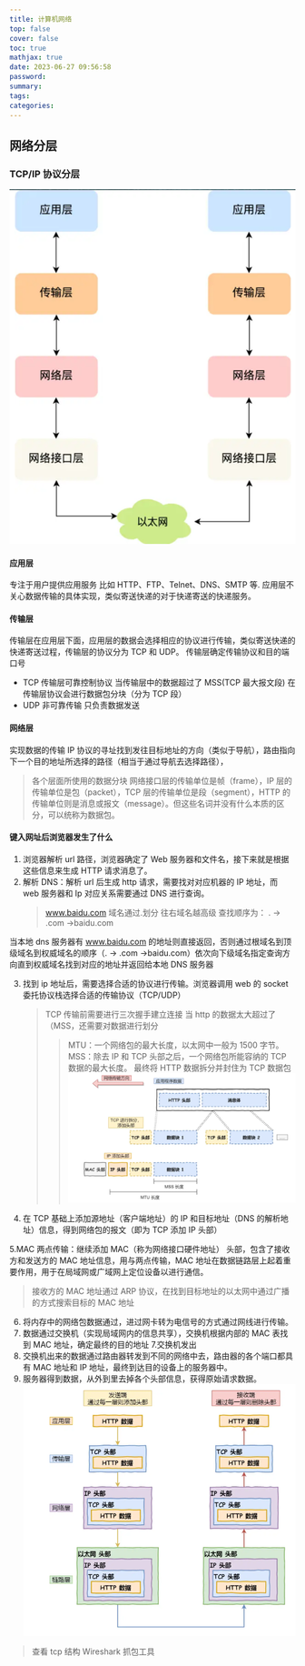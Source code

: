 ```yaml
---
title: 计算机网络
top: false
cover: false
toc: true
mathjax: true
date: 2023-06-27 09:56:58
password:
summary:
tags:
categories:
---
```


## 网络分层

### TCP/IP 协议分层

![asset_img](计算机网络/2023-06-27-10-59-20.png)

#### 应用层

专注于用户提供应用服务 比如 HTTP、FTP、Telnet、DNS、SMTP 等.
应用层不关心数据传输的具体实现，类似寄送快递的对于快递寄送的快递服务。

#### 传输层

传输层在应用层下面，应用层的数据会选择相应的协议进行传输，类似寄送快递的快递寄送过程，传输层的协议分为 TCP 和 UDP。
传输层确定传输协议和目的端口号

- TCP 传输层可靠控制协议 当传输层中的数据超过了 MSS(TCP 最大报文段) 在传输层协议会进行数据包分块（分为 TCP 段）
- UDP 非可靠传输 只负责数据发送

#### 网络层

实现数据的传输
IP 协议的寻址找到发往目标地址的方向（类似于导航），路由指向下一个目的地址所选择的路径（相当于通过导航去选择路径），

> 各个层面所使用的数据分块
> 网络接口层的传输单位是帧（frame），IP 层的传输单位是包（packet），TCP 层的传输单位是段（segment），HTTP 的传输单位则是消息或报文（message）。但这些名词并没有什么本质的区分，可以统称为数据包。

#### 键入网址后浏览器发生了什么

1. 浏览器解析 url 路径，浏览器确定了 Web 服务器和文件名，接下来就是根据这些信息来生成 HTTP 请求消息了。
2. 解析 DNS：解析 url 后生成 http 请求，需要找对对应机器的 IP 地址，而 web 服务器和 Ip 对应关系需要通过 DNS 进行查询。
   > www.baidu.com 域名通过.划分 往右域名越高级 查找顺序为： . -> .com ->baidu.com

当本地 dns 服务器有 www.baidu.com 的地址则直接返回，否则通过根域名到顶级域名到权威域名的顺序（. -> .com ->baidu.com）依次向下级域名指定查询方向直到权威域名找到对应的地址并返回给本地 DNS 服务器

3. 找到 ip 地址后，需要选择合适的协议进行传输。浏览器调用 web 的 socket 委托协议栈选择合适的传输协议（TCP/UDP）

   > TCP 传输前需要进行三次握手建立连接
   > 当 http 的数据太大超过了（MSS，还需要对数据进行划分
   >
   > > MTU：一个网络包的最大长度，以太网中一般为 1500 字节。
   > > MSS：除去 IP 和 TCP 头部之后，一个网络包所能容纳的 TCP 数据的最大长度。
   > > 最终将 HTTP 数据拆分并封住为 TCP 数据包
   > > ![asset_img](计算机网络/2023-06-27-15-07-10.png)

4. 在 TCP 基础上添加源地址（客户端地址）的 IP 和目标地址（DNS 的解析地址）信息，得到网络包的报文（即为 TCP 添加 IP 头部）

5.MAC 两点传输：继续添加 MAC（称为网络接口硬件地址） 头部，包含了接收方和发送方的 MAC 地址信息，用与两点传输，MAC 地址在数据链路层上起着重要作用，用于在局域网或广域网上定位设备以进行通信。

> 接收方的 MAC 地址通过 ARP 协议，在找到目标地址的以太网中通过广播的方式搜索目标的 MAC 地址

6. 将内存中的网络包数据通过，进过网卡转为电信号的方式通过网线进行传输。
7. 数据通过交换机（实现局域网内的信息共享），交换机根据内部的 MAC 表找到 MAC 地址，确定最终的目的地址 7.交换机发出
8. 交换机出来的数据通过路由器转发到不同的网络中去，路由器的各个端口都具有 MAC 地址和 IP 地址，最终到达目的设备上的服务器中。
9. 服务器得到数据，从外到里去掉各个头部信息，获得原始请求数据。
   ![asset_img](计算机网络/2023-06-27-15-51-28.png)

> 查看 tcp 结构 Wireshark 抓包工具
